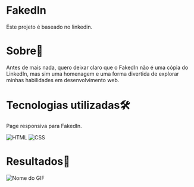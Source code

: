 # FakedIn

Este projeto é baseado no linkedin.

# Sobre📃

Antes de mais nada, quero deixar claro que o FakedIn não é uma cópia do LinkedIn, mas sim uma homenagem e uma forma divertida de explorar minhas habilidades em desenvolvimento web.

# Tecnologias utilizadas🛠️

Page responsiva para FakedIn.

![HTML](https://img.shields.io/badge/HTML-000?style=for-the-badge&logo=html5&logoColor=30A3DC)
![CSS](https://img.shields.io/badge/CSS-000?style=for-the-badge&logo=css3&logoColor=E94D5F)


# Resultados🚩

![Nome do GIF](github-gif/FakedIn-rapido.gif)
